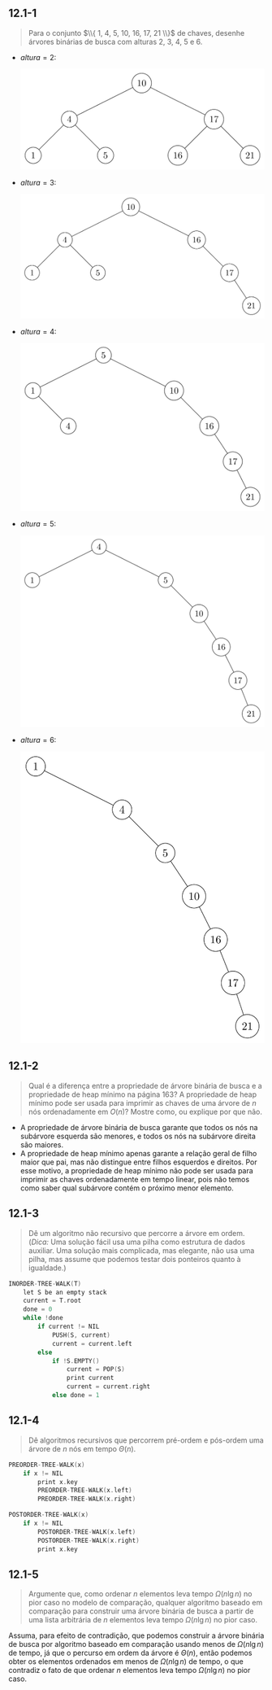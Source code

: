 ## 12.1-1

> Para o conjunto $\\{ 1, 4, 5, 10, 16, 17, 21 \\}$ de chaves, desenhe árvores binárias de busca com alturas $2$, $3$, $4$, $5$ e $6$.

- $altura = 2$:

  ![](../img/12.1-1-1.png)

- $altura = 3$:

  ![](../img/12.1-1-2.png)

- $altura = 4$:

  ![](../img/12.1-1-3.png)

- $altura = 5$:

  ![](../img/12.1-1-4.png)

- $altura = 6$:

  ![](../img/12.1-1-5.png)

## 12.1-2

> Qual é a diferença entre a propriedade de árvore binária de busca e a propriedade de heap mínimo na página 163? A propriedade de heap mínimo pode ser usada para imprimir as chaves de uma árvore de $n$ nós ordenadamente em $O(n)$? Mostre como, ou explique por que não.

- A propriedade de árvore binária de busca garante que todos os nós na subárvore esquerda são menores, e todos os nós na subárvore direita são maiores.
- A propriedade de heap mínimo apenas garante a relação geral de filho maior que pai, mas não distingue entre filhos esquerdos e direitos. Por esse motivo, a propriedade de heap mínimo não pode ser usada para imprimir as chaves ordenadamente em tempo linear, pois não temos como saber qual subárvore contém o próximo menor elemento.

## 12.1-3

> Dê um algoritmo não recursivo que percorre a árvore em ordem. ($\textit{Dica:}$ Uma solução fácil usa uma pilha como estrutura de dados auxiliar. Uma solução mais complicada, mas elegante, não usa uma pilha, mas assume que podemos testar dois ponteiros quanto à igualdade.)

```cpp
INORDER-TREE-WALK(T)
    let S be an empty stack
    current = T.root
    done = 0
    while !done
        if current != NIL
            PUSH(S, current)
            current = current.left
        else
            if !S.EMPTY()
                current = POP(S)
                print current
                current = current.right
            else done = 1
```

## 12.1-4

> Dê algoritmos recursivos que percorrem pré-ordem e pós-ordem uma árvore de $n$ nós em tempo $\Theta(n)$.

```cpp
PREORDER-TREE-WALK(x)
    if x != NIL
        print x.key
        PREORDER-TREE-WALK(x.left)
        PREORDER-TREE-WALK(x.right)
```

```cpp
POSTORDER-TREE-WALK(x)
    if x != NIL
        POSTORDER-TREE-WALK(x.left)
        POSTORDER-TREE-WALK(x.right)
        print x.key
```

## 12.1-5

> Argumente que, como ordenar $n$ elementos leva tempo $\Omega(n\lg n)$ no pior caso no modelo de comparação, qualquer algoritmo baseado em comparação para construir uma árvore binária de busca a partir de uma lista arbitrária de $n$ elementos leva tempo $\Omega(n\lg n)$ no pior caso.

Assuma, para efeito de contradição, que podemos construir a árvore binária de busca por algoritmo baseado em comparação usando menos de $\Omega(n\lg n)$ de tempo, já que o percurso em ordem da árvore é $\Theta(n)$, então podemos obter os elementos ordenados em menos de $\Omega(n\lg n)$ de tempo, o que contradiz o fato de que ordenar $n$ elementos leva tempo $\Omega(n\lg n)$ no pior caso.